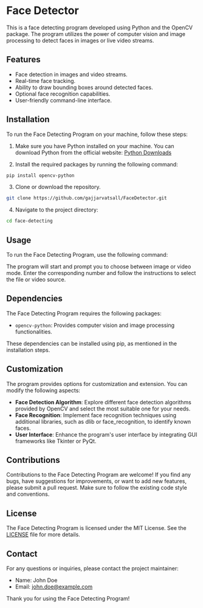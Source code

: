 # Face Detector

This is a face detecting program developed using Python and the OpenCV package. The program utilizes the power of computer vision and image processing to detect faces in images or live video streams.

## Features

- Face detection in images and video streams.
- Real-time face tracking.
- Ability to draw bounding boxes around detected faces.
- Optional face recognition capabilities.
- User-friendly command-line interface.

## Installation

To run the Face Detecting Program on your machine, follow these steps:

1. Make sure you have Python installed on your machine. You can download Python from the official website: [Python Downloads](https://www.python.org/downloads/)

2. Install the required packages by running the following command:

  
```bash
pip install opencv-python
```


3. Clone or download the repository.

  
```bash
git clone https://github.com/gajjarvatsall/FaceDetector.git
```

  
4. Navigate to the project directory:

  
```bash
cd face-detecting
```

## Usage

To run the Face Detecting Program, use the following command:


The program will start and prompt you to choose between image or video mode. Enter the corresponding number and follow the instructions to select the file or video source.

## Dependencies

The Face Detecting Program requires the following packages:

- `opencv-python`: Provides computer vision and image processing functionalities.

These dependencies can be installed using pip, as mentioned in the installation steps.

## Customization

The program provides options for customization and extension. You can modify the following aspects:

- **Face Detection Algorithm**: Explore different face detection algorithms provided by OpenCV and select the most suitable one for your needs.
- **Face Recognition**: Implement face recognition techniques using additional libraries, such as dlib or face_recognition, to identify known faces.
- **User Interface**: Enhance the program's user interface by integrating GUI frameworks like Tkinter or PyQt.

## Contributions

Contributions to the Face Detecting Program are welcome! If you find any bugs, have suggestions for improvements, or want to add new features, please submit a pull request. Make sure to follow the existing code style and conventions.

## License

The Face Detecting Program is licensed under the MIT License. See the [LICENSE](LICENSE) file for more details.

## Contact

For any questions or inquiries, please contact the project maintainer:

- Name: John Doe
- Email: john.doe@example.com

Thank you for using the Face Detecting Program!
